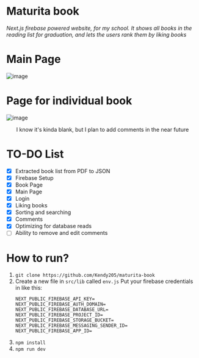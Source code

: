 # Maturita book
*Next.js firebase powered website, for my school. It shows all books in the reading list for graduation, and lets the users rank them by liking books*
# Main Page
![image](https://user-images.githubusercontent.com/56836089/135150384-3dc22a4f-e41f-4acb-be1a-6a468b6bccf1.png)

# Page for individual book
![image](https://user-images.githubusercontent.com/56836089/135150985-26905422-eee7-4f1a-a44f-3550e0a7befc.png)

<p align="center">
  I know it's kinda blank, but I plan to add comments in the near future 
</p>

# TO-DO List
- [x] Extracted book list from PDF to JSON
- [x] Firebase Setup
- [x] Book Page
- [x] Main Page
- [x] Login
- [x] Liking books
- [x] Sorting and searching
- [x] Comments
- [x] Optimizing for database reads
- [ ] Ability to remove and edit comments

# How to run?
1. `git clone https://github.com/Kendy205/maturita-book`
2. Create a new file in `src/lib` called `env.js`
    Put your firebase credentials in like this:
    ```env
    NEXT_PUBLIC_FIREBASE_API_KEY=
    NEXT_PUBLIC_FIREBASE_AUTH_DOMAIN=
    NEXT_PUBLIC_FIREBASE_DATABASE_URL=
    NEXT_PUBLIC_FIREBASE_PROJECT_ID=
    NEXT_PUBLIC_FIREBASE_STORAGE_BUCKET=
    NEXT_PUBLIC_FIREBASE_MESSAGING_SENDER_ID=
    NEXT_PUBLIC_FIREBASE_APP_ID=
    ```
3. `npm install`
4. `npm run dev`
